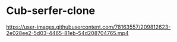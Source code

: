 # Cub-serfer-clone





https://user-images.githubusercontent.com/78163557/209812623-2e028ee2-5d03-4465-81eb-54d208704765.mp4

